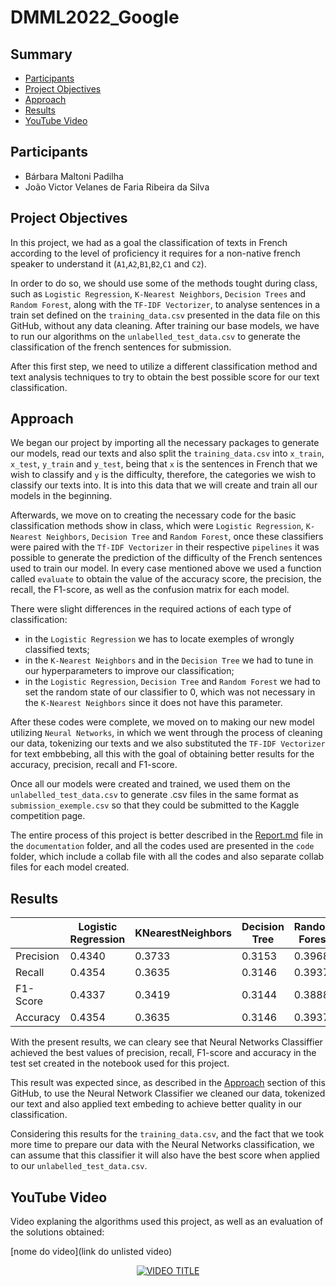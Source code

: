 # DMML2022_Google

## Summary
* [Participants](https://github.com/Barbara-Padilha/DMML2022_Google#participants)
* [Project Objectives](https://github.com/Barbara-Padilha/DMML2022_Google#project-objectives)
* [Approach](https://github.com/Barbara-Padilha/DMML2022_Google#approach)
* [Results](https://github.com/Barbara-Padilha/DMML2022_Google#results)
* [YouTube Video](https://github.com/Barbara-Padilha/DMML2022_Google#youtube-video)

## Participants
 * Bárbara Maltoni Padilha
 * João Victor Velanes de Faria Ribeira da Silva
 
## Project Objectives

In this project, we had as a goal the classification of texts in French according to the level of proficiency it requires for a non-native french speaker to understand it (`A1`,`A2`,`B1`,`B2`,`C1` and `C2`).

In order to do so, we should use some of the methods tought during class, such as `Logistic Regression`, `K-Nearest Neighbors`, `Decision Trees` and `Random Forest`, along with the `TF-IDF Vectorizer`, to analyse sentences in a train set defined on the `training_data.csv` presented in the data file on this GitHub, without any data cleaning. After training our base models, we have to run our algorithms on the `unlabelled_test_data.csv` to generate the classification of the french sentences for submission. 

After this first step, we need to utilize a different classification method and text analysis techniques to try to obtain the best possible score for our text classification. 
 
## Approach
We began our project by importing all the necessary packages to generate our models, read our texts and also split the `training_data.csv` into `x_train`, `x_test`, `y_train` and `y_test`, being that `x` is the sentences in French that we wish to classify and `y` is the difficulty, therefore, the categories we wish to classify our texts into. It is into this data that we will create and train all our models in the beginning.

Afterwards, we move on to creating the necessary code for the basic classification methods show in class, which were `Logistic Regression`, `K-Nearest Neighbors`, `Decision Tree` and `Random Forest`, once these classifiers were paired with the `Tf-IDF Vectorizer` in their respective `pipelines` it was possible to generate the prediction of the difficulty of the French sentences used to train our model. In every case mentioned above we used a function called `evaluate` to obtain the value of the accuracy score, the precision, the recall, the F1-score, as well as the confusion matrix for each model.

There were slight differences in the required actions of each type of classification:
- in the `Logistic Regression` we has to locate exemples of wrongly classified texts;
- in the `K-Nearest Neighbors` and in the `Decision Tree` we had to tune in our hyperparameters to improve our classification;
- in the `Logistic Regression`, `Decision Tree` and `Random Forest` we had to set the random state of our classifier to 0, which was not necessary in the `K-Nearest Neighbors` since it does not have this parameter.

After these codes were complete, we moved on to making our new model utilizing `Neural Networks`, in which we went through the process of cleaning our data, tokenizing our texts and we also substituted the `TF-IDF Vectorizer` for text embbebing, all this with the goal of obtaining better results for the accuracy, precision, recall and F1-score.

Once all our models were created and trained, we used them on the `unlabelled_test_data.csv` to generate .csv files in the same format as `submission_exemple.csv` so that they could be submitted to the Kaggle competition page.

The entire process of this project is better described in the [Report.md](https://github.com/Barbara-Padilha/DMML2022_Google/blob/main/documentation/Report.md) file in the `documentation` folder, and all the codes used are presented in the `code` folder, which include a collab file with all the codes and also separate collab files for each model created.

## Results
|  | Logistic Regression | KNearestNeighbors | Decision Tree | Random Forest | Neural Networks |
| ------------- | ------------- | ------------- |------------- |------------- |------------- |
| Precision | 0.4340 | 0.3733	 | 0.3153 | 0.3968	 | 0 |
| Recall  | 0.4354 | 0.3635	 | 0.3146 | 0.3937	| 0 |
| F1-Score  | 0.4337 | 0.3419 | 0.3144	 | 0.3888	| 0 |
| Accuracy  | 0.4354 | 0.3635	 | 0.3146	 | 0.3937 | 0 |

With the present results, we can cleary see that Neural Networks Classiffier achieved the best values of precision, recall, F1-score and accuracy in the test set created in the notebook used for this project.

This result was expected since, as described in the [Approach](https://github.com/Barbara-Padilha/DMML2022_Google#approach) section of this GitHub, to use the Neural Network Classifier we cleaned our data, tokenized our text and also applied text embeding to achieve better quality in our classification.

Considering this results for the `training_data.csv`, and the fact that we took more time to prepare our data with the Neural Networks classification, we can assume that this classifier it will also have the best score when applied to our `unlabelled_test_data.csv`.

## YouTube Video
Video explaning the algorithms used this project, as well as an evaluation of the solutions obtained:

[nome do video](link do unlisted video)

<div align="center">
  <a href="https://www.youtube.com/watch?v=VIDEO ID"><img src="https://img.youtube.com/vi/VIDEO ID/0.jpg" alt="VIDEO TITLE"></a>
</div>
